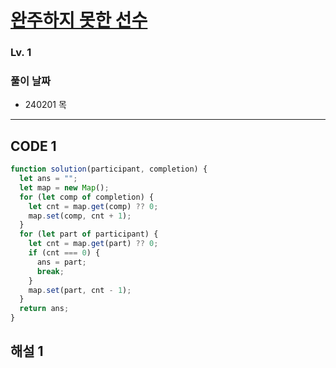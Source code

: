 # [완주하지 못한 선수](https://school.programmers.co.kr/learn/courses/30/lessons/42576)

### Lv. 1

### 풀이 날짜

- 240201 목

---

## CODE 1

```javascript
function solution(participant, completion) {
  let ans = "";
  let map = new Map();
  for (let comp of completion) {
    let cnt = map.get(comp) ?? 0;
    map.set(comp, cnt + 1);
  }
  for (let part of participant) {
    let cnt = map.get(part) ?? 0;
    if (cnt === 0) {
      ans = part;
      break;
    }
    map.set(part, cnt - 1);
  }
  return ans;
}
```

## 해설 1
